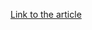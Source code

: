[Link to the article](https://www.trendmicro.com/content/dam/trendmicro/global/en/research/23/j/void-rabisu-targets-female-political-leaders/ioc-void-rabisu-targets-female-political-leaders-with-new-slimmed-down-ROMCOM-variant.txt)
